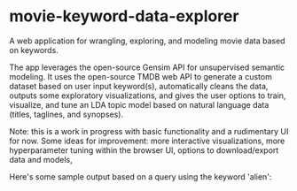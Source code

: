 # movie-keyword-data-explorer
A web application for wrangling, exploring, and modeling movie data based on keywords. 

The app leverages the open-source Gensim API for unsupervised semantic modeling. It uses the open-source TMDB web API to generate a custom dataset based on user input keyword(s), automatically cleans the data, outputs some exploratory visualizations, and gives the user options to train, visualize, and tune an LDA topic model based on natural language data (titles, taglines, and synopses).

Note: this is a work in progress with basic functionality and a rudimentary UI for now. Some ideas for improvement: more interactive visualizations, more hyperparameter tuning within the browser UI, options to download/export data and models,  

Here's some sample output based on a query using the keyword 'alien':




